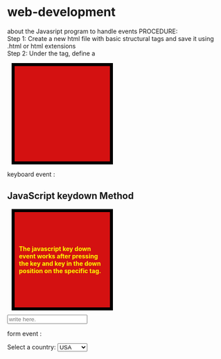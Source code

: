 # web-development
about the Javasript program to handle events
PROCEDURE:  
Step 1: Create a new html file with basic structural tags and save it using .html or html extensions  
Step 2: Under the <head> tag, define a <title> tag with the element contents as webpage title and close  
the <title> and <head> tag using forward slash  
Step 3: Under the <body> tag, define the following:  
I. Use Heading tags and font properties to place necessary captions  
II. Present the information using basic content tag along with choices and additional information using 
list and table tags  
III. Identify the Element using DOM (Id, Class name, Tag name and CSS Selectors)  
IV. Assign and handle events using Inline and event handler and listener  
V. Add Event Listener method to watch the event of an element  
Step 4: Close all the structural tags  
Step 5: Execute the web page  
events:
  mouseover event 
  keybord event 
  form event 

code:
mouseover event :
<!DOCTYPE html> 
<html lang="en"> 
<head> 
<meta charset="UTF-8"> 
<meta http-equiv="X-UA-Compatible" content="IE=edge"> 
<meta name="viewport" content="width=device-width, initial-scale=1.0"> 
<title>Mouse Events in JavaScript</title> 
<style> 
/*         styling the div tag */ 
                div { 
            height: 200px; 
            width: 200px; 
            margin: 10px; 
            padding: 10px; 
            color: yellow; 
            background-color: rgb(212, 17, 17); 
            border: 7px solid black; 
            display: flex; 
            justify-content: center; 
            align-items: center; 
            font-weight: bolder; 
        } 
</style> 
</head> 
<body> 
<div id="add"></div> 
<script> 
        // selecting the div tag with the id 'add' 
        let div = document.getElementById('add'); 
        // adding event listener on the selected div tag 
div.addEventListener('mouseover',(event) => { 
div.innerText = "Mouseover event is fired" 
        }); 
</script> 
</body></html>


keyboard event :
<!DOCTYPE html>   
<html>   
<head>   
<title> keydown function in javascript </title>   
<style>   
#datas {   
color: green;   
}   
</style>   
</head>   
<body>   
<h2> JavaScript keydown Method </h2>   
<div id = "demoDIV" >   
The javascript key
down event works after pressing the key and key in the down position on the specific tag.   
</div>   
<input type = "text" id = "input_class" placeholder = "write here." onkeydown = "keyDownFunction
 ()">   
<p id = "datas"> </p>   
<script>   
function keyDownFunction() {   
alert("JavaScript keyDown function activates successfully!!!");   
document.getElementById("datas").innerHTML = "JavaScript keyDown function activates successf
 ully!!!";   
}   
</script>   
</body>   
</html>   


form event :
<!DOCTYPE html> 
<html> 
<body> 
<label for="country">Select a country:</label> 
<select id="country" onchange="handleChange()"> 
<option value="USA">USA</option> 
<option value="Canada">Canada</option> 
<option value="UK">UK</option> 
<option value="India">India</option> 
</select> 
<p id="txt"></p> 
<script> 
      function handleChange() { 
         // Perform actions when the dropdown selection changes 
         var selectedCountry = document.getElementById('country').value; 
document.getElementById("txt").textContent= 
   "Selected country: "+selectedCountry; 
     } 
</script> 
</body> 
</html>
